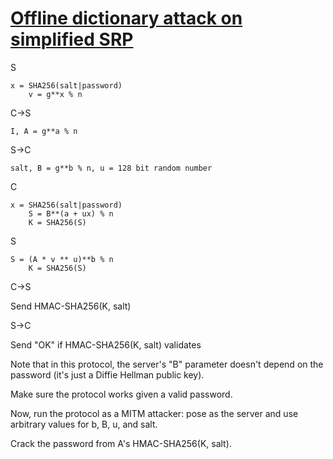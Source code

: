 # [Offline dictionary attack on simplified SRP](http://cryptopals.com/sets/5/challenges/38/)
S
```
x = SHA256(salt|password)
    v = g**x % n
```
C->S
```
I, A = g**a % n
```
S->C
```
salt, B = g**b % n, u = 128 bit random number
```
C
```
x = SHA256(salt|password)
    S = B**(a + ux) % n
    K = SHA256(S)
```
S
```
S = (A * v ** u)**b % n
    K = SHA256(S)
```
C->S

Send HMAC-SHA256(K, salt)

S->C

Send "OK" if HMAC-SHA256(K, salt) validates

Note that in this protocol, the server's "B" parameter doesn't depend on the password (it's just a Diffie Hellman public key).

Make sure the protocol works given a valid password.

Now, run the protocol as a MITM attacker: pose as the server and use arbitrary values for b, B, u, and salt.

Crack the password from A's HMAC-SHA256(K, salt).